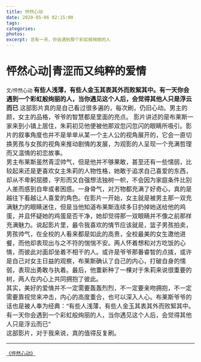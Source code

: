 ```yaml
---
title: 怦然心动
date: 2020-05-06 02:15:00
tags:
categories: 
photos:
excerpt: 总有一天，你会遇到那个彩虹般绚丽的人
---
```

# 怦然心动|青涩而又纯粹的爱情
<font size=2>文\/怦然心动
<font size=3>**有些人浅薄，有些人金玉其表其外而败絮其中。有一天你会遇到一个彩虹般绚丽的人，当你遇见这个人后，会觉得其他人只是浮云而已**
这部影片真的是自己看过很多遍的，每次刷，仍旧心动。男主的颜，女主的品格，爷爷的智慧都是里面的亮点。
影片讲述的是布莱斯一家来到小镇上居住，朱莉初见他便被他那双忽闪忽闪的眼睛所吸引。影片的叙事角度也并不是单单从某一个主人公的视角展开的，它会一直切换男孩与女孩的视角来推动剧情的发展，为观影的人呈现一个充满哲理而又温情的初恋故事。  
男主布莱斯虽然青涩帅气，但是他并不够果敢，甚至还有一些懦弱，比较起来还是更喜欢女主朱莉的人物性格，她敢于追求自己喜爱的东西，却从不卑躬屈膝，字形而又自强想法独树一帜，不会因为家庭条件比别人差而感到自卑或者困惑。一身骨气，对万物都充满了好奇心，真的是越往下看越让人喜爱的角色。在影片一开始，女主就是被男主那一双充满魅力的眼睛迷住，但是当他知道布莱斯连续多日扔掉她送给他的鸡蛋，并且怀疑她的鸡蛋是否干净，她却觉得那一双眼睛并不像之前那样充满魅力。说起影片里，最令我喜欢的情节应该就是，篮子男孩拍卖，男孩帅气，在全校的人看来都是如此的高贵，全校最美的女生邀他进餐，而他却表现出与之不符的惴惴不安。两人怀着想和对方吃饭的心情，而彼此对面却坐着不相干的人。或许是爷爷那番睿智的点拨，或许是自己对女主日益的观察，布莱斯确认了自己的内心，打破自身的懦弱，表现出勇敢与执着。最后，他重新种了一棵对于朱莉来说很重要的树，两人在内心上共同拥抱了彼此。  
其实，美好的爱情并不一定需要轰轰烈烈，不一定要亲吻拥抱，不一定需要靠视觉来冲击，内心的高度重合，也可以深入人心。布莱斯爷爷的话也是被人奉为经典：“有些人浅薄，有些人金玉其表其外而败絮其中。有一天你会遇到一个彩虹般绚丽的人，当你遇见这个人后，会觉得其他人只是浮云而已”  
这部影片，对于我来说，真的值得反复刷。
******
<font size=2>[《怦然心动》]( http://m.iqiyi.com/v_19rra10k7w.html?key=497e5c296ca7ff592f821e933523f96a&msrc=3_31_56&aid=576305200&tvid=576305200&cid=1&identifier=weixinv1&ftype=27&subtype=1&vip_pc=2&vip_tpc=1&isrd=1&p1=2_22_222&social_platform=link)